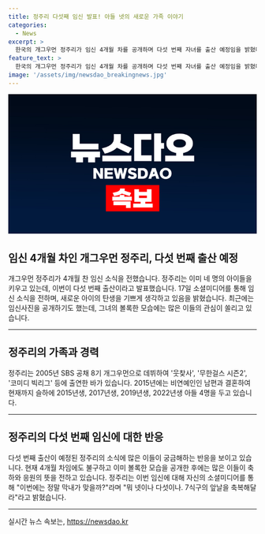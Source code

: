 ```yaml
---
title: 정주리 다섯째 임신 발표! 아들 넷의 새로운 가족 이야기
categories:
  - News
excerpt: >
  한국의 개그우먼 정주리가 임신 4개월 차를 공개하며 다섯 번째 자녀를 출산 예정임을 밝혔다. 소셜미디어를 통해 이를 알린 그는 이미 네 명의 아들을 둔 상태지만, 이번에는 정말 막내가 될지 궁금해 했다. 39세의 그는 볼록한 D라인을 자랑하는 사진을 공개해 눈길을 끌었다. 2005년에 데뷔한 그는 현재 주부로 2015년에 결혼해 아들을 네 명 낳았다.
feature_text: >
  한국의 개그우먼 정주리가 임신 4개월 차를 공개하며 다섯 번째 자녀를 출산 예정임을 밝혔다. 소셜미디어를 통해 이를 알린 그는 이미 네 명의 아들을 둔 상태지만, 이번에는 정말 막내가 될지 궁금해 했다. 39세의 그는 볼록한 D라인을 자랑하는 사진을 공개해 눈길을 끌었다. 2005년에 데뷔한 그는 현재 주부로 2015년에 결혼해 아들을 네 명 낳았다.
image: '/assets/img/newsdao_breakingnews.jpg'
---
```


<p><img src="/assets/img/newsdao_breakingnews.jpg" alt="ontimetimes 속보" /></p>

<h2>임신 4개월 차인 개그우먼 정주리, 다섯 번째 출산 예정</h2>

<p data-ke-size="size16">개그우먼 정주리가 4개월 찬 임신 소식을 전했습니다. 정주리는 이미 네 명의 아이들을 키우고 있는데, 이번이 다섯 번째 출산이라고 발표했습니다. 17일 소셜미디어를 통해 임신 소식을 전하며, 새로운 아이의 탄생을 기쁘게 생각하고 있음을 밝혔습니다. 최근에는 임신사진을 공개하기도 했는데, 그녀의 볼록한 모습에는 많은 이들의 관심이 쏠리고 있습니다.</p>

<hr>

<h2 data-ke-size="size26">정주리의 가족과 경력</h2>

<p data-ke-size="size16">정주리는 2005년 SBS 공채 8기 개그우먼으로 데뷔하여 '웃찾사', '무한걸스 시즌2', '코미디 빅리그' 등에 출연한 바가 있습니다. 2015년에는 비연예인인 남편과 결혼하여 현재까지 슬하에 2015년생, 2017년생, 2019년생, 2022년생 아들 4명을 두고 있습니다.</p>

<hr>

<h2 data-ke-size="size26">정주리의 다섯 번째 임신에 대한 반응</h2>

<p data-ke-size="size16">다섯 번째 출산이 예정된 정주리의 소식에 많은 이들이 궁금해하는 반응을 보이고 있습니다. 현재 4개월 차임에도 불구하고 이미 볼록한 모습을 공개한 후에는 많은 이들이 축하와 응원의 뜻을 전하고 있습니다. 정주리는 이번 임신에 대해 자신의 소셜미디어를 통해 "이번에는 정말 막내가 맞을까?"라며 "뭐 넷이나 다섯이나. 7식구의 앞날을 축복해달라"라고 밝혔습니다.</p>

<hr>
실시간 뉴스 속보는, <a href="https://newsdao.kr" rel="dofollow">https://newsdao.kr</a>


